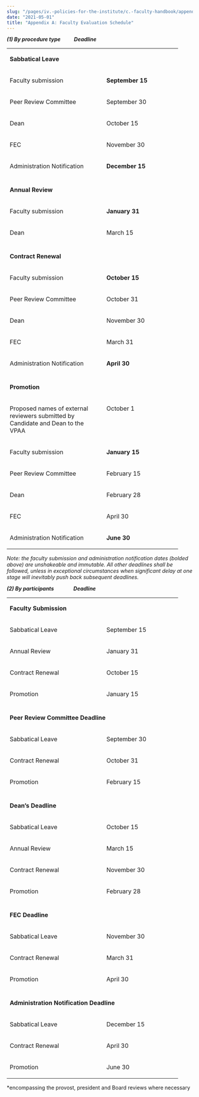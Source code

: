 ```yaml
---
slug: "/pages/iv.-policies-for-the-institute/c.-faculty-handbook/appendix-a-faculty-evaluation-schedule"
date: "2021-05-01"
title: "Appendix A: Faculty Evaluation Schedule"
---
```


<div class="field-item even">

**_(1) By procedure type           Deadline_**

<table >

<tbody>

<tr>

<td colspan="2" valign="top" width="432">

**Sabbatical Leave**<span style="text-decoration:underline"></span>

</td>

</tr>

<tr>

<td valign="top" width="246">

Faculty submission<span style="text-decoration:underline"></span>

</td>

<td valign="top" width="186">

**September 15**

</td>

</tr>

<tr>

<td valign="top" width="246">

Peer Review Committee<span style="text-decoration:underline"></span>

</td>

<td valign="top" width="186">

September 30

</td>

</tr>

<tr>

<td valign="top" width="246">

Dean   <span style="text-decoration:underline"></span>

</td>

<td valign="top" width="186">

October 15

</td>

</tr>

<tr>

<td valign="top" width="246">

FEC    <span style="text-decoration:underline"></span>

</td>

<td valign="top" width="186">

November 30

</td>

</tr>

<tr>

<td valign="top" width="246">

Administration Notification

</td>

<td valign="top" width="186">

**December 15**

</td>

</tr>

<tr>

<td valign="top" width="246"></td>

<td valign="top" width="186"></td>

</tr>

<tr>

<td colspan="2" valign="top" width="432">

**Annual Review**

</td>

</tr>

<tr>

<td valign="top" width="246">

Faculty submission

</td>

<td valign="top" width="186">

**January 31**

</td>

</tr>

<tr>

<td valign="top" width="246">

Dean   

</td>

<td valign="top" width="186">

March 15

</td>

</tr>

<tr>

<td valign="top" width="246"></td>

<td valign="top" width="186"></td>

</tr>

<tr>

<td colspan="2" valign="top" width="432">

**Contract Renewal**

</td>

</tr>

<tr>

<td valign="top" width="246">

Faculty submission

</td>

<td valign="top" width="186">

**October 15**

</td>

</tr>

<tr>

<td valign="top" width="246">

Peer Review Committee

</td>

<td valign="top" width="186">

October 31

</td>

</tr>

<tr>

<td valign="top" width="246">

Dean

</td>

<td valign="top" width="186">

November 30

</td>

</tr>

<tr>

<td valign="top" width="246">

FEC

</td>

<td valign="top" width="186">

March 31

</td>

</tr>

<tr>

<td valign="top" width="246">

Administration Notification  

</td>

<td valign="top" width="186">

**April 30**

</td>

</tr>

<tr>

<td valign="top" width="246"></td>

<td valign="top" width="186"></td>

</tr>

<tr>

<td colspan="2" valign="top" width="432">

**Promotion**

</td>

</tr>

<tr>

<td valign="top" width="246">

Proposed names of external reviewers submitted by Candidate and Dean to the VPAA          

</td>

<td valign="top" width="186">

October 1

</td>

</tr>

<tr>

<td valign="top" width="246">

Faculty submission

</td>

<td valign="top" width="186">

**January 15**

</td>

</tr>

<tr>

<td valign="top" width="246">

Peer Review Committee

</td>

<td valign="top" width="186">

February 15

</td>

</tr>

<tr>

<td valign="top" width="246">

Dean   

</td>

<td valign="top" width="186">

February 28

</td>

</tr>

<tr>

<td valign="top" width="246">

FEC    

</td>

<td valign="top" width="186">

April 30

</td>

</tr>

<tr>

<td valign="top" width="246">

Administration Notification

</td>

<td valign="top" width="186">

**June 30**

</td>

</tr>

</tbody>

</table>

_Note: the faculty submission and administration notification dates (bolded above) are unshakeable and immutable. All other deadlines shall be followed, unless in exceptional circumstances when significant delay at one stage will inevitably push back subsequent deadlines._

**_(2) By participants                Deadline_**

<span style="text-decoration:underline"></span>

<table >

<tbody>

<tr>

<td colspan="2" valign="top" width="432">

**Faculty Submission**

</td>

</tr>

<tr>

<td valign="top" width="246">

Sabbatical Leave 

</td>

<td valign="top" width="186">

September 15

</td>

</tr>

<tr>

<td valign="top" width="246">

Annual Review  

</td>

<td valign="top" width="186">

January 31

</td>

</tr>

<tr>

<td valign="top" width="246">

Contract Renewal

</td>

<td valign="top" width="186">

October 15

</td>

</tr>

<tr>

<td valign="top" width="246">

Promotion  

</td>

<td valign="top" width="186">

January 15

</td>

</tr>

<tr>

<td colspan="2" valign="top" width="432"></td>

</tr>

<tr>

<td colspan="2" valign="top" width="432">

**Peer Review Committee Deadline**

</td>

</tr>

<tr>

<td valign="top" width="246">

Sabbatical Leave 

</td>

<td valign="top" width="186">

September 30

</td>

</tr>

<tr>

<td valign="top" width="246">

Contract Renewal 

</td>

<td valign="top" width="186">

October 31

</td>

</tr>

<tr>

<td valign="top" width="246">

Promotion

</td>

<td valign="top" width="186">

February 15

</td>

</tr>

<tr>

<td valign="top" width="246"></td>

<td valign="top" width="186"></td>

</tr>

<tr>

<td colspan="2" valign="top" width="432">

**Dean’s Deadline**

</td>

</tr>

<tr>

<td valign="top" width="246">

Sabbatical Leave  

</td>

<td valign="top" width="186">

October 15

</td>

</tr>

<tr>

<td valign="top" width="246">

Annual Review  

</td>

<td valign="top" width="186">

March 15

</td>

</tr>

<tr>

<td valign="top" width="246">

Contract Renewal  

</td>

<td valign="top" width="186">

November 30

</td>

</tr>

<tr>

<td valign="top" width="246">

Promotion

</td>

<td valign="top" width="186">

February 28

</td>

</tr>

<tr>

<td valign="top" width="246"></td>

<td valign="top" width="186"></td>

</tr>

<tr>

<td colspan="2" valign="top" width="432">

**FEC Deadline**

</td>

</tr>

<tr>

<td valign="top" width="246">

Sabbatical Leave 

</td>

<td valign="top" width="186">

November 30

</td>

</tr>

<tr>

<td valign="top" width="246">

Contract Renewal 

</td>

<td valign="top" width="186">

March 31

</td>

</tr>

<tr>

<td valign="top" width="246">

Promotion

</td>

<td valign="top" width="186">

April 30

</td>

</tr>

<tr>

<td valign="top" width="246"></td>

<td valign="top" width="186"></td>

</tr>

<tr>

<td colspan="2" valign="top" width="432">

**Administration Notification Deadline**

</td>

</tr>

<tr>

<td valign="top" width="246">

Sabbatical Leave

</td>

<td valign="top" width="186">

December 15

</td>

</tr>

<tr>

<td valign="top" width="246">

Contract Renewal

</td>

<td valign="top" width="186">

April 30

</td>

</tr>

<tr>

<td valign="top" width="246">

Promotion 

</td>

<td valign="top" width="186">

June 30

</td>

</tr>

</tbody>

</table>

*encompassing the provost, president and Board reviews where necessary

</div>